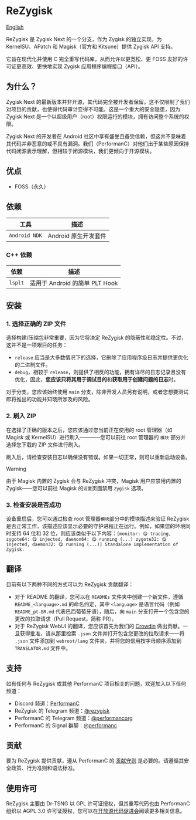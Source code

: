 # ReZygisk

[English](/README.md)

ReZygisk 是 Zygisk Next 的一个分支，作为 Zygisk 的独立实现，为 KernelSU、APatch 和 Magisk（官方和 Kitsune）提供 Zygisk API 支持。

它旨在现代化并使用 C 完全重写代码库，从而允许以更宽松、更 FOSS 友好的许可证更高效、更快地实现 Zygisk 应用程序编程接口（API）。

## 为什么？

Zygisk Next 的最新版本并非开源，其代码完全被开发者保留。这不仅限制了我们对项目的贡献，也使得代码审计变得不可能。这是一个重大的安全隐患，因为 Zygisk Next 是一个以超级用户（root）权限运行的模块，拥有访问整个系统的权限。

Zygisk Next 的开发者在 Android 社​​区中享有盛誉且备受信赖，但这并不意味着其代码并非恶意的或不具有漏洞。我们（PerformanC）对他们出于某些原因保持代码闭源表示理解，但相较于闭源模块，我们更倾向于开源模块。

## 优点

- FOSS（永久）

## 依赖

| 工具          | 描述                |
|---------------|---------------------|
| `Android NDK` | Android 原生开发套件 |

### C++ 依赖

| 依赖    | 描述                          |
|---------|-------------------------------|
| `lsplt` | 适用于 Android 的简单 PLT Hook |

## 安装

### 1. 选择正确的 ZIP 文件

选择构建/压缩包非常重要，因为它将决定 ReZygisk 的隐蔽性和稳定性。不过，这并不是一项艰巨的任务：

- `release` 应当是大多数情况下的选择，它删除了应用程序级日志并提供更优化的二进制文件。
- `debug`，相较于 `release`，则提供了相反的功能，拥有详尽的日志记录且没有优化，因此，**您应该只将其用于调试目的**和**获取用于创建问题的日志**时。

对于分支，您应该始终使用 `main` 分支，除非开发人员另有说明，或者您想要测试即将推出的功能并知晓所涉及的风险。

### 2. 刷入 ZIP

在选择了正确的版本之后，您应该通过您当前正在使用的 root 管理器（如 Magisk 或 KernelSU）进行刷入————您可以前往 root 管理器的 `模块` 部分并选择您下载的 ZIP 文件进行刷入。

刷入后，请检查安装日志以确保没有错误。如果一切正常，则可以重新启动设备。

> [!WARNING]
> 由于 Magisk 内置的 Zygisk 会与 ReZygisk 冲突，Magisk 用户应禁用内置的 Zygisk——您可以前往 Magisk 的`设置`页面禁用 `Zygisk` 选项。

### 3. 检查安装是否成功

设备重启后，您可以通过检查 root 管理器`模块`部分中的模块描述来验证 ReZygisk 是否正常工作，该描述应该显示必要的守护进程正在运行。例如，如果您的环境同时支持 64 位和 32 位，则应该类似于以下内容：`[monitor: 😋 tracing, zygote64: 😋 injected, daemon64: 😋 running (...) zygote32: 😋 injected, daemon32: 😋 running (...)] Standalone implementation of Zygisk.`

## 翻译

目前有以下两种不同的方式可以为 ReZygisk 贡献翻译：

- 对于 README 的翻译，您可以在 `READMEs` 文件夹中创建一个新文件，遵循 `README_<language>.md` 的命名约定，其中 `<language>` 是语言代码（例如 `README_pt-BR.md` 代表巴西葡萄牙语），随后，向 `main` 分支打开一个包含您的更改的拉取请求（Pull Request，简称 PR）。
- 对于 ReZygisk WebUI 的翻译，您应该首先为我们的 [Crowdin](https://crowdin.com/project/rezygisk) 做出贡献。一旦获得批准，请从那里检索 `.json` 文件并打开包含您更改的拉取请求——将 `.json` 文件添加到 `webroot/lang` 文件夹，并将您的信用按字母顺序添加到 `TRANSLATOR.md` 文件中。

## 支持

如有任何与 ReZygisk 或其他 PerformanC 项目相关的问题，欢迎加入以下任何频道：

- Discord 频道：[PerformanC](https://discord.gg/uPveNfTuCJ)
- ReZygisk 的 Telegram 频道：[@rezygisk](https://t.me/rezygisk)
- PerformanC 的 Telegram 频道：[@performancorg](https://t.me/performancorg)
- PerformanC 的 Signal 群聊：[@performanc](https://signal.group/#CjQKID3SS8N5y4lXj3VjjGxVJnzNsTIuaYZjj3i8UhipAS0gEhAedxPjT5WjbOs6FUuXptcT)

## 贡献

要为 ReZygisk 提供贡献，遵从 PerformanC 的 [贡献守则](https://github.com/PerformanC/contributing) 是必要的。请遵循其安全政策、行为准则和语法标准。

## 使用许可

ReZygisk 主要由 Dr-TSNG 以 GPL 许可证授权，但其重写代码也由 PerformanC 组织以 AGPL 3.0 许可证授权，您可以在[开放源代码促进会](https://opensource.org/licenses/AGPL-3.0)阅读更多相关信息。
